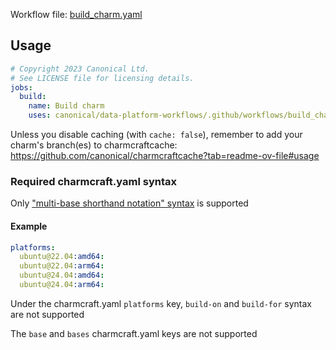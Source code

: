 Workflow file: [build_charm.yaml](build_charm.yaml)

## Usage
```yaml
# Copyright 2023 Canonical Ltd.
# See LICENSE file for licensing details.
jobs:
  build:
    name: Build charm
    uses: canonical/data-platform-workflows/.github/workflows/build_charm.yaml@v0.0.0
```

Unless you disable caching (with `cache: false`), remember to add your charm's branch(es) to charmcraftcache: https://github.com/canonical/charmcraftcache?tab=readme-ov-file#usage

### Required charmcraft.yaml syntax
Only ["multi-base shorthand notation" syntax](https://canonical-charmcraft.readthedocs-hosted.com/en/stable/reference/platforms/#multi-base-shorthand-notation) is supported

#### Example
```yaml
platforms:
  ubuntu@22.04:amd64:
  ubuntu@22.04:arm64:
  ubuntu@24.04:amd64:
  ubuntu@24.04:arm64:
```

Under the charmcraft.yaml `platforms` key, `build-on` and `build-for` syntax are not supported

The `base` and `bases` charmcraft.yaml keys are not supported
